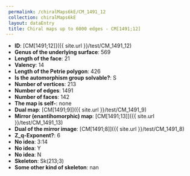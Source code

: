 ```yaml
--- 
 permalink: /chiralMaps6kE/CM_1491_12 
 collection: chiralMaps6kE
 layout: dataEntry
 title: Chiral maps up to 6000 edges - CM[1491;12]
---
```


- **ID**: [CM[1491;12]]({{ site.url }}/test/CM_1491_12)
- **Genus of the underlying surface**: 569
- **Length of the face**: 21
- **Valency**: 14
- **Length of the Petrie polygon**: 426
- **Is the automorphism group solvable?**: S
- **Number of vertices**: 213
- **Number of edges**: 1491
- **Number of faces**: 142
- **The map is self-**: none
- **Dual map**: [CM[1491;9]]({{ site.url }}/test/CM_1491_9)
- **Mirror (enantihomorphic) map**: [CM[1491;13]]({{ site.url }}/test/CM_1491_13)
- **Dual of the mirror image**: [CM[1491;8]]({{ site.url }}/test/CM_1491_8)
- **Z_q-Exponent?**: 6
- **No idea**:  3:14
- **No idea**: Y
- **No idea**: N
- **Skeleton**: Sk(213;3)
- **Some other kind of skeleton**: nan

